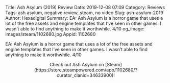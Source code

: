 Title: Ash Asylum (2019) Review
Date: 2019-12-08 07:09
Category: Reviews
Tags: ash asylum, negative review, steam, no video
Slug: ash-asylum-2019
Author: Hexadigital
Summary: EA: Ash Asylum is a horror game that uses a lot of the free assets and engine templates that I’ve seen in other games. I wasn’t able to find anything to make it worthwhile. 4/10
og_image: images/steam/1102680.jpg
Appid: 1102680

EA: Ash Asylum is a horror game that uses a lot of the free assets and engine templates that I’ve seen in other games. I wasn’t able to find anything to make it worthwhile. 4/10

<center>Check out Ash Asylum on [Steam](https://store.steampowered.com/app/1102680/?curator_clanid=34633900)!</center>
